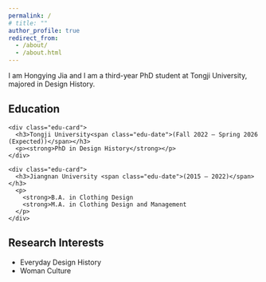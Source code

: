 ```yaml
---
permalink: /
# title: ""
author_profile: true
redirect_from: 
  - /about/
  - /about.html
---
```

<p class="about-intro">
I am Hongying Jia and I am a third-year PhD student at Tongji University, majored in Design History.
</p>
<div class="about-grid">
  <section class="about-section education">
    <h2>Education</h2>

    <div class="edu-card">
      <h3>Tongji University<span class="edu-date">(Fall 2022 – Spring 2026 (Expected))</span></h3>
      <p><strong>PhD in Design History</strong></p>
    </div>

    <div class="edu-card">
      <h3>Jiangnan University <span class="edu-date">(2015 – 2022)</span></h3>
      <p>
        <strong>B.A. in Clothing Design
        <strong>M.A. in Clothing Design and Management
      </p>
    </div>
  </section>

   <section class="about-section research">
    <h2>Research Interests</h2>
    <div class="research-card">
      <ul class="research-list">
        <li>Everyday Design History</li>
        <li>Woman Culture</li>
      </ul>
    </div>
  </section>
</div>